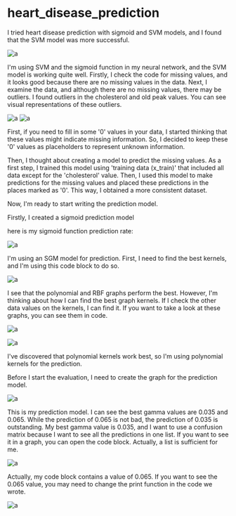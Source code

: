 # heart_disease_prediction
I tried heart disease prediction with sigmoid and SVM models, and I found that the SVM model was more successful.

![a](https://github.com/Hasan26ozcan/heart_disease_prediction/assets/91744709/ccf948b9-5b23-4eda-9d2a-0921e6f4fce9)


I'm using SVM and the sigmoid function in my neural network, and the SVM model is working quite well. Firstly, I check the code for missing values, and it looks good because there are no missing values in the data. Next, I examine the data, and although there are no missing values, there may be outliers. I found outliers in the cholesterol and old peak values. You can see visual representations of these outliers.

![a](https://github.com/Hasan26ozcan/heart_disease_prediction/assets/91744709/e7d9950b-2767-4b71-a986-60cc73c23e51) ![a](https://github.com/Hasan26ozcan/heart_disease_prediction/assets/91744709/2c807e03-ba71-419e-acfe-d69ce6b0ed8c)

First, if you need to fill in some '0' values in your data, I started thinking that these values might indicate missing information. So, I decided to keep these '0' values as placeholders to represent unknown information.

Then, I thought about creating a model to predict the missing values. As a first step, I trained this model using 'training data (x_train)' that included all data except for the 'cholesterol' value. Then, I used this model to make predictions for the missing values and placed these predictions in the places marked as '0'. This way, I obtained a more consistent dataset.

Now, I'm ready to start writing the prediction model.

Firstly, I created a sigmoid prediction model

here is my sigmoid function prediction rate:

![a](https://github.com/Hasan26ozcan/heart_disease_prediction/assets/91744709/6239fc5a-79fd-4351-922a-7a834c1a116f)


I'm using an SGM model for prediction. 
First, I need to find the best kernels, and I'm using this code block to do so.

![a](https://github.com/Hasan26ozcan/heart_disease_prediction/assets/91744709/8785ce28-230f-4598-ac35-bad11844ad23)


I see that the polynomial and RBF graphs perform the best. However, I'm thinking about how I can find the best graph kernels. If I check the other data values on the kernels, I can find it. If you want to take a look at these graphs, you can see them in code.


![a](https://github.com/Hasan26ozcan/heart_disease_prediction/assets/91744709/c7622ee6-c792-4a49-8805-8313b4c2cb64)


![a](https://github.com/Hasan26ozcan/heart_disease_prediction/assets/91744709/d285f22f-81cf-49d3-97c8-0b1880006f37)


I've discovered that polynomial kernels work best, so I'm using polynomial kernels for the prediction.

Before I start the evaluation, I need to create the graph for the prediction model.


![a](https://github.com/Hasan26ozcan/heart_disease_prediction/assets/91744709/71b02bfe-7579-4932-aa62-4f974372a2a4)


This is my prediction model. I can see the best gamma values are 0.035 and 0.065. While the prediction of 0.065 is not bad, the prediction of 0.035 is outstanding. My best gamma value is 0.035, and I want to use a confusion matrix because I want to see all the predictions in one list. If you want to see it in a graph, you can open the code block. Actually, a list is sufficient for me.

![a](https://github.com/Hasan26ozcan/heart_disease_prediction/assets/91744709/7936c9fe-5541-4852-9899-a537b44eab4a)

Actually, my code block contains a value of 0.065. If you want to see the 0.065 value, you may need to change the print function in the code we wrote.

![a](https://github.com/Hasan26ozcan/heart_disease_prediction/assets/91744709/0d5df397-848d-43b1-bb5f-001a2f4a2d9f)



